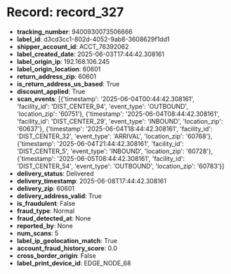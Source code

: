 # Record: record_327

- **tracking_number**: 9400930073506666
- **label_id**: d3cd3cc1-802d-4052-9ab8-3608629f1dd1
- **shipper_account_id**: ACCT_76392062
- **label_created_date**: 2025-06-03T17:44:42.308161
- **label_origin_ip**: 192.168.106.245
- **label_origin_location**: 60601
- **return_address_zip**: 60601
- **is_return_address_us_based**: True
- **discount_applied**: True
- **scan_events**: [{'timestamp': '2025-06-04T00:44:42.308161', 'facility_id': 'DIST_CENTER_94', 'event_type': 'OUTBOUND', 'location_zip': '60751'}, {'timestamp': '2025-06-04T08:44:42.308161', 'facility_id': 'DIST_CENTER_29', 'event_type': 'INBOUND', 'location_zip': '60637'}, {'timestamp': '2025-06-04T18:44:42.308161', 'facility_id': 'DIST_CENTER_32', 'event_type': 'ARRIVAL', 'location_zip': '60768'}, {'timestamp': '2025-06-04T21:44:42.308161', 'facility_id': 'DIST_CENTER_5', 'event_type': 'INBOUND', 'location_zip': '60728'}, {'timestamp': '2025-06-05T08:44:42.308161', 'facility_id': 'DIST_CENTER_54', 'event_type': 'OUTBOUND', 'location_zip': '60783'}]
- **delivery_status**: Delivered
- **delivery_timestamp**: 2025-06-08T17:44:42.308161
- **delivery_zip**: 60601
- **delivery_address_valid**: True
- **is_fraudulent**: False
- **fraud_type**: Normal
- **fraud_detected_at**: None
- **reported_by**: None
- **num_scans**: 5
- **label_ip_geolocation_match**: True
- **account_fraud_history_score**: 0.0
- **cross_border_origin**: False
- **label_print_device_id**: EDGE_NODE_68